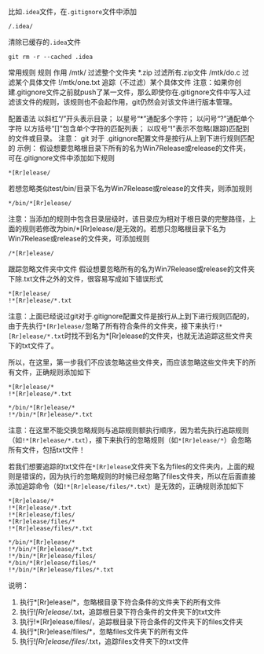 比如`.idea`文件，在`.gitignore`文件中添加

```
/.idea/
```

清除已缓存的`.idea`文件

```
git rm -r --cached .idea
```

常用规则
规则	作用
/mtk/	过滤整个文件夹
*.zip	过滤所有.zip文件
/mtk/do.c	过滤某个具体文件
!/mtk/one.txt	追踪（不过滤）某个具体文件
注意：如果你创建.gitignore文件之前就push了某一文件，那么即使你在.gitignore文件中写入过滤该文件的规则，该规则也不会起作用，git仍然会对该文件进行版本管理。

配置语法
以斜杠“/”开头表示目录；
以星号“*”通配多个字符；
以问号“?”通配单个字符
以方括号“[]”包含单个字符的匹配列表；
以叹号“!”表示不忽略(跟踪)匹配到的文件或目录。
注意： git 对于 .gitignore配置文件是按行从上到下进行规则匹配的
示例： 假设想要忽略根目录下所有的名为Win7Release或release的文件夹，可在.gitignore文件中添加如下规则

```
*[Rr]elease/
```

若想忽略类似test/bin/目录下名为Win7Release或release的文件夹，则添加规则

```
*/bin/*[Rr]elease/
```

注意：当添加的规则中包含目录层级时，该目录应为相对于根目录的完整路径，上面的规则若修改为bin/*[Rr]elease/是无效的。若想只忽略根目录下名为Win7Release或release的文件夹，可添加规则

```
/*[Rr]elease/
```

跟踪忽略文件夹中文件
假设想要忽略所有的名为Win7Release或release的文件夹下除.txt文件之外的文件，很容易写成如下错误形式

```
*[Rr]elease/
!*[Rr]elease/*.txt
```

注意：上面已经说过git对于.gitignore配置文件是按行从上到下进行规则匹配的，由于先执行`*[Rr]elease/`忽略了所有符合条件的文件夹，接下来执行`!*[Rr]elease/*.txt`时找不到名为*[Rr]elease的文件夹，也就无法追踪这些文件夹下的txt文件了。

所以，在这里，第一步我们不应该忽略这些文件夹，而应该忽略这些文件夹下的所有文件，正确规则添加如下

```
*[Rr]elease/*
!*[Rr]elease/*.txt

*/bin/*[Rr]elease/*
!*/bin/*[Rr]elease/*.txt
```

注意：在这里不能交换忽略规则与追踪规则额执行顺序，因为若先执行追踪规则（如`!*[Rr]elease/*.txt`），接下来执行的忽略规则（如`*[Rr]elease/*`）会忽略所有文件，包括txt文件！

若我们想要追踪的txt文件在`*[Rr]elease`文件夹下名为files的文件夹内，上面的规则是错误的，因为执行的忽略规则的时候已经忽略了files文件夹，所以在后面直接添加追踪命令（如`!*[Rr]elease/files/*.txt`）是无效的，正确规则添加如下

```
*[Rr]elease/*
!*[Rr]elease/*.txt
!*[Rr]elease/files/
*[Rr]elease/files/*
!*[Rr]elease/files/*.txt

*/bin/*[Rr]elease/*
!*/bin/*[Rr]elease/*.txt
!*/bin/*[Rr]elease/files/
*/bin/*[Rr]elease/files/*
!*/bin/*[Rr]elease/files/*.txt

```


说明：

1. 执行*[Rr]elease/*，忽略根目录下符合条件的文件夹下的所有文件
2. 执行!*[Rr]elease/*.txt，追踪根目录下符合条件的文件夹下的txt文件
3. 执行!*[Rr]elease/files/，追踪根目录下符合条件的文件夹下的files文件夹
4. 执行*[Rr]elease/files/*，忽略files文件夹下的所有文件
5. 执行!*[Rr]elease/files/*.txt，追踪files文件夹下的txt文件
